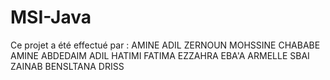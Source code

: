 # MSI-Java
Ce projet a été effectué par : 
AMINE ADIL
ZERNOUN MOHSSINE
CHABABE AMINE
ABDEDAIM ADIL
HATIMI FATIMA EZZAHRA
EBA'A ARMELLE
SBAI ZAINAB
BENSLTANA DRISS
